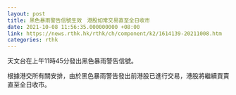 ```yaml
---
layout: post
title: 黑色暴雨警告信號生效　港股如常交易直至全日收市
date: 2021-10-08 11:56:35.000000000 +08:00
link: https://news.rthk.hk/rthk/ch/component/k2/1614139-20211008.htm
categories: rthk
---
```


天文台在上午11時45分發出黑色暴雨警告信號。

根據港交所有關安排，由於黑色暴雨警告發出前港股已進行交易，港股將繼續買賣直至全日收市。

